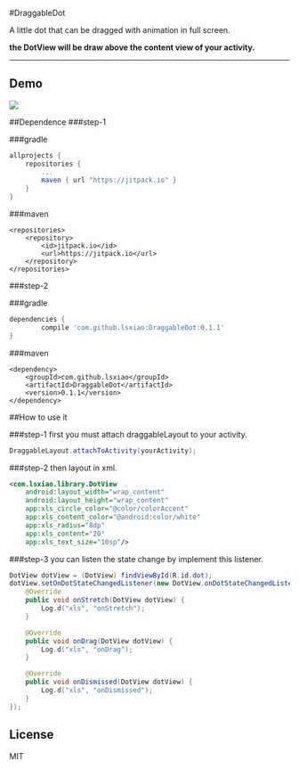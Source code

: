 #DraggableDot

A little dot that can be dragged with animation in full screen. 

**the DotView will be draw above the content view of your activity.**

------

## Demo

![](https://github.com/lsxiao/DraggableDot/blob/master/demo.gif?raw=true)



##Dependence 
###step-1

###gradle 
```groovy
allprojects {
	repositories {
		...
		maven { url "https://jitpack.io" }
	}
}
```

###maven
```
<repositories>
	<repository>
	    <id>jitpack.io</id>
	    <url>https://jitpack.io</url>
	</repository>
</repositories>
```


###step-2

###gradle 
```groovy
dependencies {
        compile 'com.github.lsxiao:DraggableDot:0.1.1'
}
```

###maven
```
<dependency>
    <groupId>com.github.lsxiao</groupId>
    <artifactId>DraggableDot</artifactId>
    <version>0.1.1</version>
</dependency>
```
##How to use it

###step-1
first you must attach draggableLayout to your activity.

```java
DraggableLayout.attachToActivity(yourActivity);
```

###step-2
then layout in xml.

```xml
<com.lsxiao.library.DotView
    android:layout_width="wrap_content"
    android:layout_height="wrap_content"
    app:xls_circle_color="@color/colorAccent"
    app:xls_content_color="@android:color/white"
    app:xls_radius="8dp"
    app:xls_content="20"
    app:xls_text_size="10sp"/>
```

###step-3
you can listen the state change by implement this listener.

```java
DotView dotView = (DotView) findViewById(R.id.dot);
dotView.setOnDotStateChangedListener(new DotView.onDotStateChangedListener() {
    @Override
    public void onStretch(DotView dotView) {
        Log.d("xls", "onStretch");
    }

    @Override
    public void onDrag(DotView dotView) {
        Log.d("xls", "onDrag");
    }

    @Override
    public void onDismissed(DotView dotView) {
        Log.d("xls", "onDismissed");
    }
});
```

## License

MIT